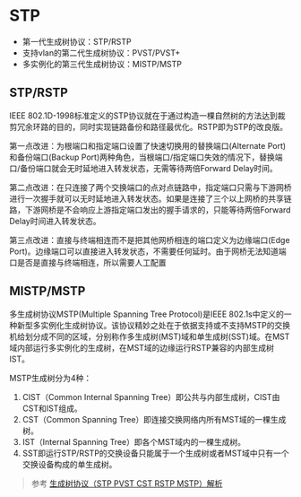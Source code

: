 # STP

* 第一代生成树协议：STP/RSTP
* 支持vlan的第二代生成树协议：PVST/PVST+
* 多实例化的第三代生成树协议：MISTP/MSTP

## STP/RSTP

IEEE 802.1D-1998标准定义的STP协议就在于通过构造一棵自然树的方法达到裁剪冗余环路的目的，同时实现链路备份和路径最优化。RSTP即为STP的改良版。

第一点改进：为根端口和指定端口设置了快速切换用的替换端口(Alternate Port)和备份端口(Backup Port)两种角色，当根端口/指定端口失效的情况下，替换端口/备份端口就会无时延地进入转发状态，无需等待两倍Forward Delay时间。

第二点改进：在只连接了两个交换端口的点对点链路中，指定端口只需与下游网桥进行一次握手就可以无时延地进入转发状态。如果是连接了三个以上网桥的共享链路，下游网桥是不会响应上游指定端口发出的握手请求的，只能等待两倍Forward Delay时间进入转发状态。

第三点改进：直接与终端相连而不是把其他网桥相连的端口定义为边缘端口(Edge Port)。边缘端口可以直接进入转发状态，不需要任何延时。由于网桥无法知道端口是否是直接与终端相连，所以需要人工配置

## MISTP/MSTP

多生成树协议MSTP(Multiple Spanning Tree Protocol)是IEEE 802.1s中定义的一种新型多实例化生成树协议。该协议精妙之处在于依据支持或不支持MSTP的交换机给划分成不同的区域，分别称作多生成树(MST)域和单生成树(SST)域。在MST域内部运行多实例化的生成树，在MST域的边缘运行RSTP兼容的内部生成树IST。

MSTP生成树分为4种：

1. CIST（Common Internal Spanning Tree）即公共与内部生成树，CIST由CST和IST组成。
2. CST（Common Spanning Tree）即连接交换网络内所有MST域的一棵生成树。
3. IST（Internal Spanning Tree）即各个MST域内的一棵生成树。
4. SST即运行STP/RSTP的交换设备只能属于一个生成树或者MST域中只有一个交换设备构成的单生成树。

> 参考 [生成树协议（STP PVST CST RSTP MSTP）解析](https://blog.51cto.com/cdlaowang/1758103)
